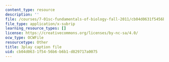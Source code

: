 ```yaml
---
content_type: resource
description: ''
file: /courses/7-01sc-fundamentals-of-biology-fall-2011/cb04d0631f5456b6b6b1d829717a0075_2TL8rY9Rc_A.vtt
file_type: application/x-subrip
learning_resource_types: []
license: https://creativecommons.org/licenses/by-nc-sa/4.0/
ocw_type: OCWFile
resourcetype: Other
title: 3play caption file
uid: cb04d063-1f54-56b6-b6b1-d829717a0075
---
```

